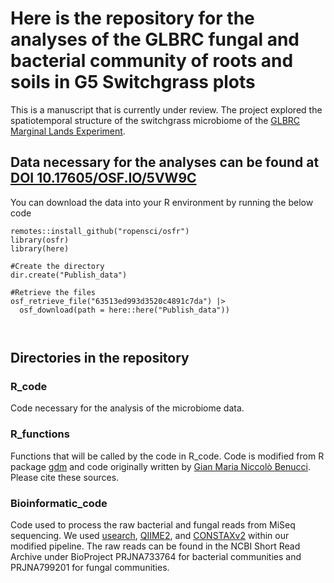 # Here is the repository for the analyses of the GLBRC fungal and bacterial community of roots and soils in G5 Switchgrass plots

This is a manuscript that is currently under review. The project explored the spatiotemporal structure of the switchgrass microbiome of the [GLBRC Marginal Lands Experiment](https://lter.kbs.msu.edu/research/long-term-experiments/marginal-land-experiment/). 


## Data necessary for the analyses can be found at [DOI 10.17605/OSF.IO/5VW9C](https://osf.io/5vw9c/)
You can download the data into your R environment by running the below code

```
remotes::install_github("ropensci/osfr")
library(osfr)
library(here)

#Create the directory
dir.create("Publish_data")

#Retrieve the files
osf_retrieve_file("63513ed993d3520c4891c7da") |>
  osf_download(path = here::here("Publish_data"))
  
  
```

## Directories in the repository

### R_code
Code necessary for the analysis of the microbiome data. 

### R_functions
Functions that will be called by the code in  R_code. Code is modified from R package [gdm](https://www.rdocumentation.org/packages/gdm/versions/1.5.0-3) and code originally written by [Gian Maria Niccolò Benucci](https://github.com/Gian77/Scientific-Papers-R-Code/blob/master/VanWallendael_etal_2021_SwitchgrassLeafFungalMicrobiome/ExtractCore.R). Please cite these sources. 

### Bioinformatic_code
Code used to process the raw bacterial and fungal reads from MiSeq sequencing. We used [usearch](https://www.drive5.com/usearch/), [QIIME2](https://qiime2.org/), and [CONSTAXv2](https://constax.readthedocs.io/en/latest/) within our modified pipeline. The raw reads can be found in the NCBI Short Read Archive under BioProject PRJNA733764 for bacterial communities and PRJNA799201 for fungal communities.

